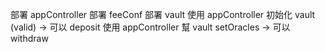 部署 appController
部署 feeConf
部署 vault
使用 appController 初始化 vault (valid) -> 可以 deposit
使用 appController 幫 vault setOracles -> 可以 withdraw


